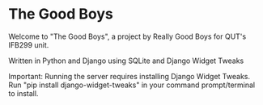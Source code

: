 # The Good Boys
Welcome to "The Good Boys", a project by Really Good Boys for QUT's IFB299 unit.

Written in Python and Django using SQLite and Django Widget Tweaks

Important: Running the server requires installing Django Widget Tweaks. Run "pip install django-widget-tweaks" in your command prompt/terminal to install.
